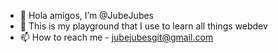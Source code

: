 - 👋 Hola amigos, I’m @JubeJubes
- 🌱 This is my playground that I use to learn all things webdev
- 📫 How to reach me - jubejubesgit@gmail.com

<!---
JubeJubes/JubeJubes is a ✨ special ✨ repository because its `README.md` (this file) appears on your GitHub profile.
You can click the Preview link to take a look at your changes.
--->
